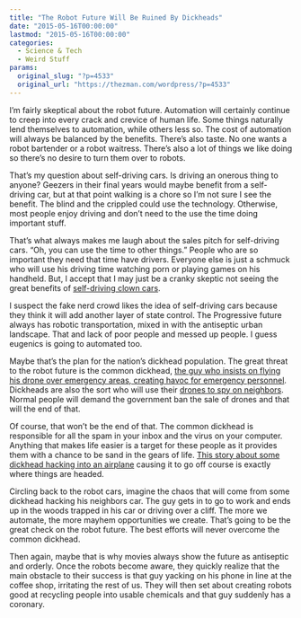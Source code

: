 ```yaml
---
title: "The Robot Future Will Be Ruined By Dickheads"
date: "2015-05-16T00:00:00"
lastmod: "2015-05-16T00:00:00"
categories:
  - Science & Tech
  - Weird Stuff
params:
  original_slug: "?p=4533"
  original_url: "https://thezman.com/wordpress/?p=4533"
---
```


I’m fairly skeptical about the robot future. Automation will certainly
continue to creep into every crack and crevice of human life. Some
things naturally lend themselves to automation, while others less so.
The cost of automation will always be balanced by the benefits. There’s
also taste. No one wants a robot bartender or a robot waitress. There’s
also a lot of things we like doing so there’s no desire to turn them
over to robots.

That’s my question about self-driving cars. Is driving an onerous thing
to anyone? Geezers in their final years would maybe benefit from a
self-driving car, but at that point walking is a chore so I’m not sure I
see the benefit. The blind and the crippled could use the technology.
Otherwise, most people enjoy driving and don’t need to the use the time
doing important stuff.

That’s what always makes me laugh about the sales pitch for self-driving
cars. “Oh, you can use the time to other things.” People who are so
important they need that time have drivers. Everyone else is just a
schmuck who will use his driving time watching porn or playing games on
his handheld. But, I accept that I may just be a cranky skeptic not
seeing the great benefits of <a
href="http://recode.net/2015/05/15/googles-homemade-self-driving-cars-are-hitting-the-roads-this-summer/"
rel="noopener" target="_blank">self-driving clown cars</a>.

I suspect the fake nerd crowd likes the idea of self-driving cars
because they think it will add another layer of state control. The
Progressive future always has robotic transportation, mixed in with the
antiseptic urban landscape. That and lack of poor people and messed up
people. I guess eugenics is going to automated too.

Maybe that’s the plan for the nation’s dickhead population. The great
threat to the robot future is the common dickhead, <a
href="http://pittsburgh.cbslocal.com/2015/05/15/drone-nearly-collides-with-newschopper-2-while-flying-over-fire/"
rel="noopener" target="_blank">the guy who insists on flying his drone
over emergency areas, creating havoc for emergency personnel</a>.
Dickheads are also the sort who will use their <a
href="http://www.katu.com/news/investigators/vancouver-drone-spy-son-303506991.html"
rel="noopener" target="_blank">drones to spy on neighbors</a>. Normal
people will demand the government ban the sale of drones and that will
the end of that.

Of course, that won’t be the end of that. The common dickhead is
responsible for all the spam in your inbox and the virus on your
computer. Anything that makes life easier is a target for these people
as it provides them with a chance to be sand in the gears of life. <a
href="http://www.wired.com/2015/05/feds-say-banned-researcher-commandeered-plane/"
rel="noopener" target="_blank">This story about some dickhead hacking
into an airplane</a> causing it to go off course is exactly where things
are headed.

Circling back to the robot cars, imagine the chaos that will come from
some dickhead hacking his neighbors car. The guy gets in to go to work
and ends up in the woods trapped in his car or driving over a cliff. The
more we automate, the more mayhem opportunities we create. That’s going
to be the great check on the robot future. The best efforts will never
overcome the common dickhead.

Then again, maybe that is why movies always show the future as
antiseptic and orderly. Once the robots become aware, they quickly
realize that the main obstacle to their success is that guy yacking on
his phone in line at the coffee shop, irritating the rest of us. They
will then set about creating robots good at recycling people into usable
chemicals and that guy suddenly has a coronary.

